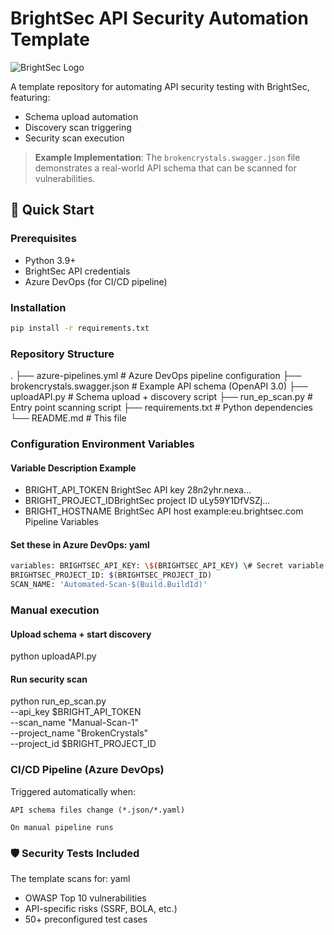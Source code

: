 # BrightSec API Security Automation Template

![BrightSec Logo](https://brightsec.com/wp-content/uploads/2021/03/bright-logo-dark.svg)

A template repository for automating API security testing with BrightSec, featuring:
- Schema upload automation
- Discovery scan triggering
- Security scan execution

> **Example Implementation**: The `brokencrystals.swagger.json` file demonstrates a real-world API schema that can be scanned for vulnerabilities.

## 🚀 Quick Start

### Prerequisites
- Python 3.9+
- BrightSec API credentials
- Azure DevOps (for CI/CD pipeline)

### Installation
```bash
pip install -r requirements.txt
```
### Repository Structure
.
├── azure-pipelines.yml       # Azure DevOps pipeline configuration
├── brokencrystals.swagger.json  # Example API schema (OpenAPI 3.0)
├── uploadAPI.py              # Schema upload + discovery script
├── run_ep_scan.py            # Entry point scanning script
├── requirements.txt          # Python dependencies
└── README.md                 # This file


### Configuration Environment Variables 
#### Variable Description Example
- BRIGHT_API_TOKEN BrightSec API key  28n2yhr.nexa... 
- BRIGHT_PROJECT_IDBrightSec project ID uLy59Y1DfVSZj... 
- BRIGHT_HOSTNAME BrightSec API host example:eu.brightsec.com Pipeline Variables

#### Set these in Azure DevOps: yaml
```bash
variables: BRIGHTSEC_API_KEY: \$(BRIGHTSEC_API_KEY) \# Secret variable
BRIGHTSEC_PROJECT_ID: $(BRIGHTSEC_PROJECT_ID)  
SCAN_NAME: 'Automated-Scan-$(Build.BuildId)'
```
### Manual execution

#### Upload schema + start discovery

python uploadAPI.py

####  Run security scan

python run_ep_scan.py\
--api_key \$BRIGHT_API_TOKEN\
--scan_name "Manual-Scan-1"\
--project_name "BrokenCrystals"\
--project_id \$BRIGHT_PROJECT_ID

###  CI/CD Pipeline (Azure DevOps)

Triggered automatically when:

    API schema files change (*.json/*.yaml)

    On manual pipeline runs

### 🛡️ Security Tests Included

The template scans for: yaml

-   OWASP Top 10 vulnerabilities
-   API-specific risks (SSRF, BOLA, etc.)
-   50+ preconfigured test cases


